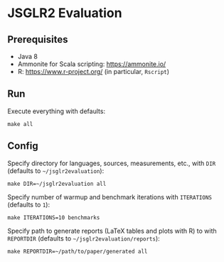 # JSGLR2 Evaluation

## Prerequisites

 - Java 8
 - Ammonite for Scala scripting: https://ammonite.io/
 - R: https://www.r-project.org/ (in particular, `Rscript`)

## Run

Execute everything with defaults:

```
make all
```

## Config

Specify directory for languages, sources, measurements, etc., with `DIR` (defaults to `~/jsglr2evaluation`):

```
make DIR=~/jsglr2evaluation all
```

Specify number of warmup and benchmark iterations with `ITERATIONS` (defaults to `1`):

```
make ITERATIONS=10 benchmarks
```

Specify path to generate reports (LaTeX tables and plots with R) to with `REPORTDIR` (defaults to `~/jsglr2evaluation/reports`):

```
make REPORTDIR=~/path/to/paper/generated all
```
